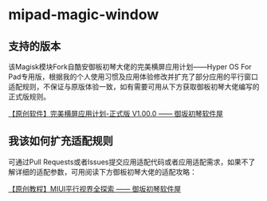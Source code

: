 # mipad-magic-window

## 支持的版本
该Magisk模块Fork自酷安御板初琴大佬的完美横屏应用计划——Hyper OS For Pad专用版，根据我的个人使用习惯及应用体验修改并扩充了部分应用的平行窗口适配规则，不保证与原版体验一致，如有需要可用从下方获取御板初琴大佬编写的正式版规则。

<a href="https://ybcq.github.io/2023/05/01/%E3%80%90%E5%8E%9F%E5%88%9B%E8%BD%AF%E4%BB%B6%E3%80%91%E5%AE%8C%E7%BE%8E%E6%A8%AA%E5%B1%8F%E5%BA%94%E7%94%A8%E8%AE%A1%E5%88%92-%E6%AD%A3%E5%BC%8F%E7%89%88%20V1.00.0/" target="_blank">【原创软件】完美横屏应用计划-正式版 V1.00.0 —— 御坂初琴软件屋</a>

## 我该如何扩充适配规则
可通过Pull Requests或者Issues提交应用适配代码或者应用适配需求，如果不了解详细的适配参数，可用阅读下方御板初琴大佬的适配攻略：

<a href="https://ybcq.github.io/2023/02/12/%E3%80%90%E5%8E%9F%E5%88%9B%E6%95%99%E7%A8%8B%E3%80%91MIUI%E5%B9%B3%E8%A1%8C%E8%A7%86%E7%95%8C%E5%85%A8%E6%8E%A2%E7%B4%A2/" target="_blank">【原创教程】MIUI平行视界全探索 —— 御坂初琴软件屋</a>



